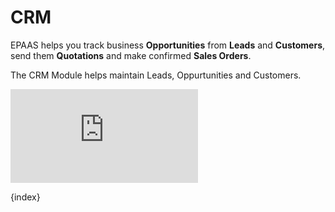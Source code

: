<!-- add-breadcrumbs -->
# CRM

EPAAS helps you track business **Opportunities** from **Leads** and
**Customers**, send them **Quotations** and make confirmed **Sales Orders**.

The CRM Module helps maintain Leads, Oppurtunities and Customers.

<div>
    <div class='embed-container'>
        <iframe src='https://www.youtube.com/embed//o9XCSZHJfpA' frameborder='0' allowfullscreen>
        </iframe>
    </div>
</div>


{index}